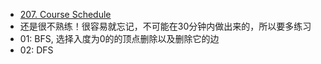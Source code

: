 - [207. Course Schedule](https://leetcode.cn/problems/course-schedule/)
- 还是很不熟练！很容易就忘记，不可能在30分钟内做出来的，所以要多练习
- 01: BFS, 选择入度为0的的顶点删除以及删除它的边
- 02: DFS
